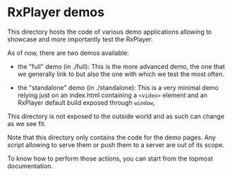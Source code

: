 # RxPlayer demos ###############################################################

This directory hosts the code of various demo applications allowing to showcase
and more importantly test the RxPlayer.

As of now, there are two demos available:

  - the "full" demo (in ./full): This is the more advanced demo, the one that we
    generally link to but also the one with which we test the most often.

  - the "standalone" demo (in ./standalone): This is a very minimal demo relying
    just on an index.html containing a `<video>` element and an RxPlayer default
    build exposed through `window`,

This directory is not exposed to the outside world and as such can change as we
see fit.

Note that this directory only contains the code for the demo pages. Any script
allowing to serve them or push them to a server are out of its scope.

To know how to perform those actions, you can start from the topmost
documentation.
